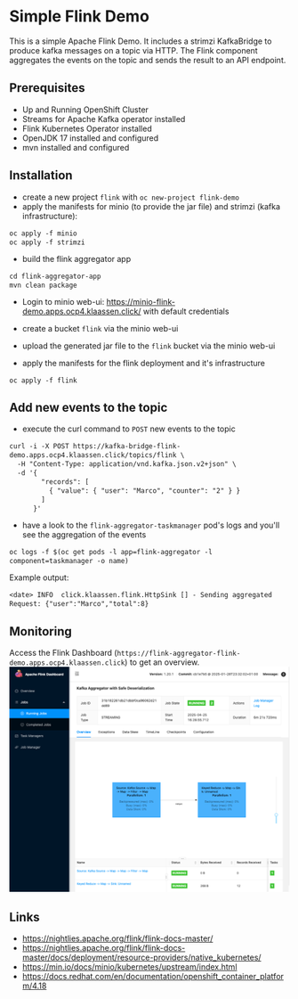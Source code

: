 # Simple Flink Demo

This is a simple Apache Flink Demo. It includes a strimzi KafkaBridge to produce kafka messages on a topic via HTTP. 
The Flink component aggregates the events on the topic and sends the result to an API endpoint. 


## Prerequisites

* Up and Running OpenShift Cluster
* Streams for Apache Kafka operator installed
* Flink Kubernetes Operator installed
* OpenJDK 17 installed and configured
* mvn installed and configured

## Installation

* create a new project `flink` with `oc new-project flink-demo`
* apply the manifests for minio (to provide the jar file) and strimzi (kafka infrastructure): 

```
oc apply -f minio
oc apply -f strimzi
```

* build the flink aggregator app
```
cd flink-aggregator-app
mvn clean package
```

* Login to minio web-ui: https://minio-flink-demo.apps.ocp4.klaassen.click/ with default credentials
* create a bucket `flink` via the minio web-ui
* upload the generated jar file to the `flink` bucket via the minio web-ui

* apply the manifests for the flink deployment and it's infrastructure
```
oc apply -f flink
```

## Add new events to the topic

* execute the curl command to `POST` new events to the topic

```
curl -i -X POST https://kafka-bridge-flink-demo.apps.ocp4.klaassen.click/topics/flink \
  -H "Content-Type: application/vnd.kafka.json.v2+json" \
  -d '{
        "records": [
          { "value": { "user": "Marco", "counter": "2" } }
        ]
      }'
```

* have a look to the `flink-aggregator-taskmanager` pod's logs and you'll see the aggregation of the events

```
oc logs -f $(oc get pods -l app=flink-aggregator -l component=taskmanager -o name)
```

Example output: 

```
<date> INFO  click.klaassen.flink.HttpSink [] - Sending aggregated Request: {"user":"Marco","total":8}
```

## Monitoring

Access the Flink Dashboard (`https://flink-aggregator-flink-demo.apps.ocp4.klaassen.click`) to get an overview. 
![Apache Flink Dashboard](img/flink-dashboard.png)

## Links

* https://nightlies.apache.org/flink/flink-docs-master/
* https://nightlies.apache.org/flink/flink-docs-master/docs/deployment/resource-providers/native_kubernetes/
* https://min.io/docs/minio/kubernetes/upstream/index.html
* https://docs.redhat.com/en/documentation/openshift_container_platform/4.18